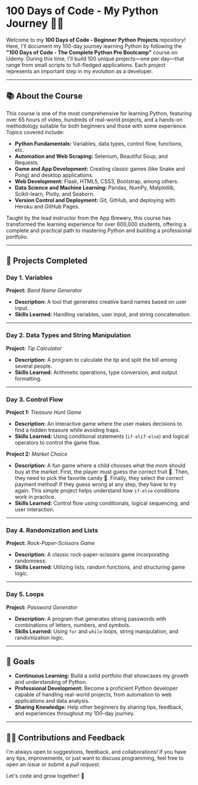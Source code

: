 # 100 Days of Code - My Python Journey 🚀🐍

Welcome to my **100 Days of Code - Beginner Python Projects** repository!  
Here, I'll document my 100-day journey learning Python by following the **"100 Days of Code - The Complete Python Pro Bootcamp"** course on Udemy. During this time, I'll build 100 unique projects—one per day—that range from small scripts to full-fledged applications. Each project represents an important step in my evolution as a developer.

---

## 📚 About the Course

This course is one of the most comprehensive for learning Python, featuring over 65 hours of video, hundreds of real-world projects, and a hands-on methodology suitable for both beginners and those with some experience. Topics covered include:

- **Python Fundamentals:** Variables, data types, control flow, functions, etc.
- **Automation and Web Scraping:** Selenium, Beautiful Soup, and Requests.
- **Game and App Development:** Creating classic games (like Snake and Pong) and desktop applications.
- **Web Development:** Flask, HTML5, CSS3, Bootstrap, among others.
- **Data Science and Machine Learning:** Pandas, NumPy, Matplotlib, Scikit-learn, Plotly, and Seaborn.
- **Version Control and Deployment:** Git, GitHub, and deploying with Heroku and GitHub Pages.

Taught by the lead instructor from the App Brewery, this course has transformed the learning experience for over 600,000 students, offering a complete and practical path to mastering Python and building a professional portfolio.

---

## 📂 Projects Completed

### Day 1. **Variables**  
**Project:** *Band Name Generator*  
- **Description:** A tool that generates creative band names based on user input.  
- **Skills Learned:** Handling variables, user input, and string concatenation.

---

### Day 2. **Data Types and String Manipulation**  
**Project:** *Tip Calculator*  
- **Description:** A program to calculate the tip and split the bill among several people.  
- **Skills Learned:** Arithmetic operations, type conversion, and output formatting.

---

### Day 3. **Control Flow**  
**Project 1:** *Treasure Hunt Game*  
- **Description:** An interactive game where the user makes decisions to find a hidden treasure while avoiding traps.  
- **Skills Learned:** Using conditional statements (`if-elif-else`) and logical operators to control the game flow.

**Project 2:** *Market Choice*  
- **Description:** A fun game where a child chooses what the mom should buy at the market. First, the player must guess the correct fruit 🍎. Then, they need to pick the favorite candy 🍫. Finally, they select the correct payment method! If they guess wrong at any step, they have to try again. This simple project helps understand how `if-else` conditions work in practice.  
- **Skills Learned:** Control flow using conditionals, logical sequencing, and user interaction.

---

### Day 4. **Randomization and Lists**  
**Project:** *Rock-Paper-Scissors Game*  
- **Description:** A classic rock-paper-scissors game incorporating randomness.  
- **Skills Learned:** Utilizing lists, random functions, and structuring game logic.

---

### Day 5. **Loops**  
**Project:** *Password Generator*  
- **Description:** A program that generates strong passwords with combinations of letters, numbers, and symbols.  
- **Skills Learned:** Using `for` and `while` loops, string manipulation, and randomization logic.

---

## 🎯 Goals

- **Continuous Learning:** Build a solid portfolio that showcases my growth and understanding of Python.
- **Professional Development:** Become a proficient Python developer capable of handling real-world projects, from automation to web applications and data analysis.
- **Sharing Knowledge:** Help other beginners by sharing tips, feedback, and experiences throughout my 100-day journey.

---

## 🧑‍💻 Contributions and Feedback

I'm always open to suggestions, feedback, and collaborations! If you have any tips, improvements, or just want to discuss programming, feel free to open an _issue_ or submit a _pull request_.

Let's code and grow together! 🎉
